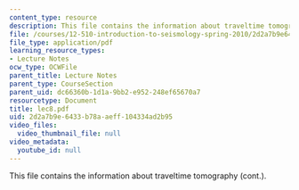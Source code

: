 ```yaml
---
content_type: resource
description: This file contains the information about traveltime tomography (cont.).
file: /courses/12-510-introduction-to-seismology-spring-2010/2d2a7b9e6433b78aaeff104334ad2b95_lec8.pdf
file_type: application/pdf
learning_resource_types:
- Lecture Notes
ocw_type: OCWFile
parent_title: Lecture Notes
parent_type: CourseSection
parent_uid: dc66360b-1d1a-9bb2-e952-248ef65670a7
resourcetype: Document
title: lec8.pdf
uid: 2d2a7b9e-6433-b78a-aeff-104334ad2b95
video_files:
  video_thumbnail_file: null
video_metadata:
  youtube_id: null
---
```

This file contains the information about traveltime tomography (cont.).

